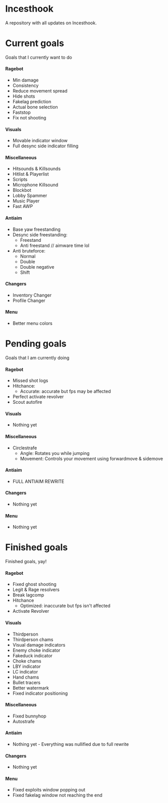# Incesthook
A repository with all updates on Incesthook.

# Current goals
Goals that I currently want to do
#### Ragebot
- Min damage
- Consistency
- Reduce movement spread
- Hide shots
- Fakelag prediction
- Actual bone selection
- Faststop
- Fix not shooting
#### Visuals
- Movable indicator window
- Full desync side indicator filling
#### Miscellaneous
- Hitsounds & Killsounds
- Hitlist & Playerlist
- Scripts
- Microphone Killsound
- Blockbot
- Lobby Spammer
- Music Player
- Fast AWP
#### Antiaim
- Base yaw freestanding
- Desync side freestanding:
  - Freestand
  - Anti freestand // aimware time lol
- Anti bruteforce:
  - Normal
  - Double
  - Double negative
  - Shift
#### Changers
- Inventory Changer
- Profile Changer
#### Menu
- Better menu colors

# Pending goals
Goals that I am currently doing
#### Ragebot
- Missed shot logs
- Hitchance:
  - Accurate: accurate but fps may be affected
- Perfect activate revolver
- Scout autofire
#### Visuals
- Nothing yet
#### Miscellaneous
- Circlestrafe
  - Angle: Rotates you while jumping
  - Movement: Controls your movement using forwardmove & sidemove
#### Antiaim
- FULL ANTIAIM REWRITE
#### Changers
- Nothing yet
#### Menu
- Nothing yet

# Finished goals
Finished goals, yay!
#### Ragebot
- Fixed ghost shooting
- Legit & Rage resolvers
- Break lagcomp
- Hitchance
  - Optimized: inaccurate but fps isn't affected
- Activate Revolver
#### Visuals
- Thirdperson
- Thirdperson chams
- Visual damage indicators
- Enemy choke indicator
- Fakeduck indicator
- Choke chams
- LBY indicator
- LC indicator
- Hand chams
- Bullet tracers
- Better watermark
- Fixed indicator positioning
#### Miscellaneous
- Fixed bunnyhop
- Autostrafe
#### Antiaim
- Nothing yet - Everything was nullified due to full rewrite
#### Changers
- Nothing yet
#### Menu
- Fixed exploits window popping out
- Fixed fakelag window not reaching the end
